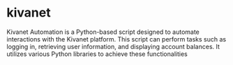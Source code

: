 # kivanet
Kivanet Automation is a Python-based script designed to automate interactions with the Kivanet platform. This script can perform tasks such as logging in, retrieving user information, and displaying account balances. It utilizes various Python libraries to achieve these functionalities
